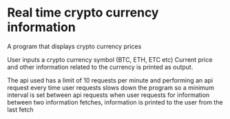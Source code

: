 # Real time crypto currency information
A program that displays crypto currency prices

User inputs a crypto currency symbol (BTC, ETH, ETC etc) 
Current price and other information related to the currency is printed as output.

The api used has a limit of 10 requests per minute
and performing an api request every time user requests slows down the program 
so a minimum interval is set between api requests 
when user requests for information between two information fetches,
information is printed to the user from the last fetch